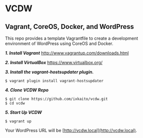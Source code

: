 # VCDW

## Vagrant, CoreOS, Docker, and WordPress

This repo provides a template Vagrantfile to create a development environment of WordPress using CoreOS and Docker.

***1. Install Vagrant*** 
http://www.vagrantup.com/downloads.html

***2. Install VirtualBox*** 
https://www.virtualbox.org/

***3. Install the vagrant-hostsupdater plugin.*** 
```
$ vagrant plugin install vagrant-hostsupdater
```

***4. Clone VCDW Repo*** 
```
$ git clone https://github.com/ixkaito/vcdw.git
$ cd vcdw
```

***5. Start Up VCDW*** 
```
$ vagrant up
```

Your WordPress URL will be [http://vcdw.local](http://vcdw.local).

